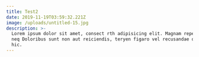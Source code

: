 ```yaml
---
title: Test2
date: 2019-11-19T03:59:32.221Z
image: /uploads/untitled-15.jpg
description: >-
  Lorem ipsum dolor sit amet, consect rth adipisicing elit. Magnam repellat aut
  neq Doloribus sunt non aut reiciendis, teryen figaro vel recusandae obcaecati
  hic.
---
```


